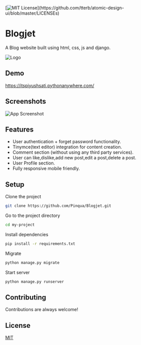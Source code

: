 
[![MIT License](https://img.shields.io/apm/l/atomic-design-ui.svg?)](https://github.com/tterb/atomic-design-ui/blob/master/LICENSEs)

# Blogjet

A Blog website built using html, css, js and django.

![Logo](https://itspiyushsati.pythonanywhere.com/static/Blog/favicons/apple-touch-icon.png)

## Demo

https://itspiyushsati.pythonanywhere.com/


## Screenshots

![App Screenshot](https://i.ibb.co/z56nzF1/blogjet.gif)

  
## Features

- User authentication + forget password functionality.
- Tinymce(text editor) integration for content creation.
- Comment section (without using any third party services).
- User can like,dislike,add new post,edit a post,delete a post.
- User Profile section.
- Fully responsive mobile friendly.


## Setup

Clone the project

```bash
git clone https://github.com/Pinqua/Blogjet.git
```

Go to the project directory

```bash
cd my-project
```

Install dependencies

```bash
pip install -r requirements.txt
```

Migrate

```bash
python manage.py migrate
```

Start server

```bash
python manage.py runserver
```

  
## Contributing

Contributions are always welcome!

  
## License

[MIT](https://choosealicense.com/licenses/mit/)

  
